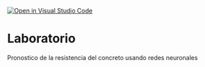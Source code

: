 [![Open in Visual Studio Code](https://classroom.github.com/assets/open-in-vscode-c66648af7eb3fe8bc4f294546bfd86ef473780cde1dea487d3c4ff354943c9ae.svg)](https://classroom.github.com/online_ide?assignment_repo_id=9281751&assignment_repo_type=AssignmentRepo)
# Laboratorio
Pronostico de la resistencia del concreto usando redes neuronales
